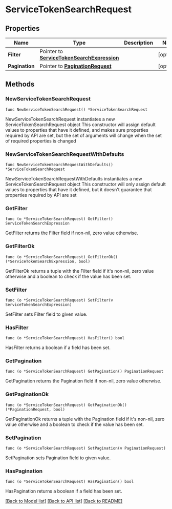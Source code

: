 # ServiceTokenSearchRequest

## Properties

Name | Type | Description | Notes
------------ | ------------- | ------------- | -------------
**Filter** | Pointer to [**ServiceTokenSearchExpression**](ServiceTokenSearchExpression.md) |  | [optional] 
**Pagination** | Pointer to [**PaginationRequest**](PaginationRequest.md) |  | [optional] 

## Methods

### NewServiceTokenSearchRequest

`func NewServiceTokenSearchRequest() *ServiceTokenSearchRequest`

NewServiceTokenSearchRequest instantiates a new ServiceTokenSearchRequest object
This constructor will assign default values to properties that have it defined,
and makes sure properties required by API are set, but the set of arguments
will change when the set of required properties is changed

### NewServiceTokenSearchRequestWithDefaults

`func NewServiceTokenSearchRequestWithDefaults() *ServiceTokenSearchRequest`

NewServiceTokenSearchRequestWithDefaults instantiates a new ServiceTokenSearchRequest object
This constructor will only assign default values to properties that have it defined,
but it doesn't guarantee that properties required by API are set

### GetFilter

`func (o *ServiceTokenSearchRequest) GetFilter() ServiceTokenSearchExpression`

GetFilter returns the Filter field if non-nil, zero value otherwise.

### GetFilterOk

`func (o *ServiceTokenSearchRequest) GetFilterOk() (*ServiceTokenSearchExpression, bool)`

GetFilterOk returns a tuple with the Filter field if it's non-nil, zero value otherwise
and a boolean to check if the value has been set.

### SetFilter

`func (o *ServiceTokenSearchRequest) SetFilter(v ServiceTokenSearchExpression)`

SetFilter sets Filter field to given value.

### HasFilter

`func (o *ServiceTokenSearchRequest) HasFilter() bool`

HasFilter returns a boolean if a field has been set.

### GetPagination

`func (o *ServiceTokenSearchRequest) GetPagination() PaginationRequest`

GetPagination returns the Pagination field if non-nil, zero value otherwise.

### GetPaginationOk

`func (o *ServiceTokenSearchRequest) GetPaginationOk() (*PaginationRequest, bool)`

GetPaginationOk returns a tuple with the Pagination field if it's non-nil, zero value otherwise
and a boolean to check if the value has been set.

### SetPagination

`func (o *ServiceTokenSearchRequest) SetPagination(v PaginationRequest)`

SetPagination sets Pagination field to given value.

### HasPagination

`func (o *ServiceTokenSearchRequest) HasPagination() bool`

HasPagination returns a boolean if a field has been set.


[[Back to Model list]](../README.md#documentation-for-models) [[Back to API list]](../README.md#documentation-for-api-endpoints) [[Back to README]](../README.md)


